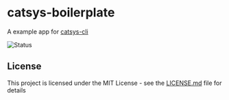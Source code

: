 # catsys-boilerplate

A example app for [catsys-cli](https://github.com/alfonsorios96/catsys-cli)

![Status](https://img.shields.io/badge/status-on%20construction-orange.svg)

## License

This project is licensed under the MIT License - see the [LICENSE.md](LICENSE.md) file for details

